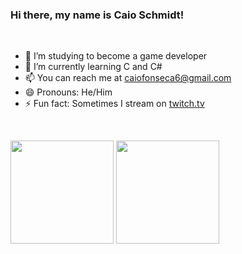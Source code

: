 ### Hi there, my name is Caio Schmidt!
<br>



- 🔭 I’m studying to become a game developer
- 🌱 I’m currently learning C and C#
- 📫 You can reach me at caiofonseca6@gmail.com
- 😄 Pronouns: He/Him
- ⚡ Fun fact: Sometimes I stream on [twitch.tv](https://www.twitch.tv/arctichusky1)

<br>


<code><img height="165" src="https://github-readme-stats.vercel.app/api?username=Arctic-Husky&show_icons=true&theme=dark&line_height=27"></code>
<code><img height="165" src="https://github-readme-stats.vercel.app/api/top-langs/?username=Arctic-Husky&theme=dark&hide=css,%20html"></code>
